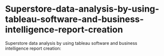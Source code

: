 # Superstore-data-analysis-by-using-tableau-software-and-business-intelligence-report-creation
Superstore data analysis by using tableau software and business intelligence report creation:
